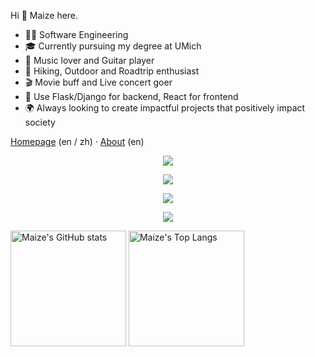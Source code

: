 <!--
**Maizehsu/Maizehsu** is a ✨ _special_ ✨ repository because its `README.md` (this file) appears on your GitHub profile.

Here are some ideas to get you started:

- 🔭 I’m currently working on ...
- 🌱 I’m currently learning ...
- 👯 I’m looking to collaborate on ...
- 🤔 I’m looking for help with ...
- 💬 Ask me about ...
- 📫 How to reach me: ...
- 😄 Pronouns: ...
- ⚡ Fun fact: ...
-->

Hi 👋 Maize here.

- 🧑‍💻 Software Engineering
- 🎓 Currently pursuing my degree at UMich
- 🎸 Music lover and Guitar player
- 🌲 Hiking, Outdoor and Roadtrip enthusiast
- 🎬 Movie buff and Live concert goer
- 📝 Use Flask/Django for backend, React for frontend
- 🌍 Always looking to create impactful projects that positively impact society

[Homepage](https://maizehsu.me/) (en / zh) · [About](https://maizehsu.me/about/) (en)

<p align="center">
  <a href="https://skillicons.dev">
    <img src="https://skillicons.dev/icons?i=cpp,py,js,ts,html,css,java,rust,c,lua" />
  </a>
</p>
<p align="center">
  <a href="https://skillicons.dev">
    <img src="https://skillicons.dev/icons?i=react,nodejs,express,redux,nextjs,spring,flask,django,webpack,vite,cmake,maven" />
  </a>
</p>
<p align="center">
  <a href="https://skillicons.dev">
    <img src="https://skillicons.dev/icons?i=aws,mongodb,postgres,mysql,docker,jenkins,linux,bash" />
  </a>
</p>
<p align="center">
  <a href="https://skillicons.dev">
    <img src="https://skillicons.dev/icons?i=md,latex,figma,git,github,gitlab,postman,vscode,vim" />
  </a>
</p>

<img src="https://github-readme-stats-one-bice.vercel.app/api?username=Maizehsu&count_private=true&theme=calm&show_icons=true&include_all_commits=true&role=OWNER,ORGANIZATION_MEMBER,COLLABORATOR" alt="Maize's GitHub stats" height="185px" />

<img src="https://github-readme-stats-one-bice.vercel.app/api/top-langs/?username=Maize&layout=compact&langs_count=8&theme=calm&role=OWNER,ORGANIZATION_MEMBER" alt="Maize's Top Langs" height="185px" />
                              

<!--
![](https://visitor-badge.glitch.me/badge?page_id=Maizehsu.readme)


[![Maize's github activity graph](https://activity-graph.herokuapp.com/graph?username=Maizehsu&theme=react-dark)](https://github.com/ashutosh00710/github-readme-activity-graph)

-->
